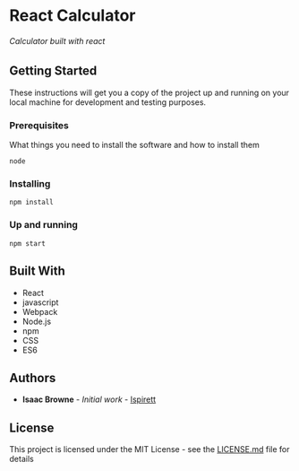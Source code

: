 # React Calculator
###### Calculator built with react


## Getting Started

These instructions will get you a copy of the project up and running on your local machine for development and testing purposes.

### Prerequisites

What things you need to install the software and how to install them
```
node
```


### Installing
```
npm install 
```


### Up and running
```
npm start
```

## Built With

* React
* javascript
* Webpack
* Node.js
* npm
* CSS
* ES6


## Authors

* **Isaac Browne** - *Initial work* - [Ispirett](https://github.com/isprett)



## License
This project is licensed under the MIT License - see the [LICENSE.md](LICENSE.md) file for details




